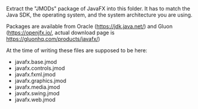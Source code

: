 Extract the "JMODs" package of JavaFX into this folder. It has to match the Java SDK, the operating system, and the system architecture you are using.

Packages are available from Oracle (https://jdk.java.net/) and Gluon (https://openjfx.io/, actual download page is https://gluonhq.com/products/javafx/)

At the time of writing these files are supposed to be here:

* javafx.base.jmod
* javafx.controls.jmod
* javafx.fxml.jmod
* javafx.graphics.jmod
* javafx.media.jmod
* javafx.swing.jmod
* javafx.web.jmod
